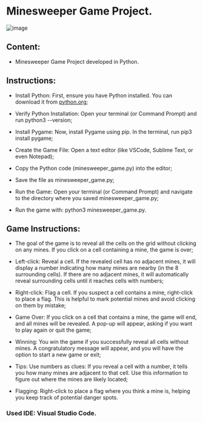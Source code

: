 # Minesweeper Game Project.

![image](https://github.com/user-attachments/assets/1e8b5a7d-014b-4be6-b532-523c04828795)

## Content:

- Minesweeper Game Project developed in Python.

## Instructions:

- Install Python: First, ensure you have Python installed. You can download it from [python.org](https://www.python.org/downloads/);

- Verify Python Installation: Open your terminal (or Command Prompt) and run python3 --version;

- Install Pygame: Now, install Pygame using pip. In the terminal, run pip3 install pygame;

- Create the Game File: Open a text editor (like VSCode, Sublime Text, or even Notepad);
  
- Copy the Python code (minesweeper_game.py) into the editor;

- Save the file as minesweeper_game.py;

- Run the Game: Open your terminal (or Command Prompt) and navigate to the directory where you saved minesweeper_game.py;

- Run the game with: python3 minesweeper_game.py.

## Game Instructions:

- The goal of the game is to reveal all the cells on the grid without clicking on any mines. If you click on a cell containing a mine, the game is over;

- Left-click: Reveal a cell. If the revealed cell has no adjacent mines, it will display a number indicating how many mines are nearby (in the 8 surrounding cells). If there are no adjacent mines, it will automatically reveal surrounding cells until it reaches cells with numbers;
  
- Right-click: Flag a cell. If you suspect a cell contains a mine, right-click to place a flag. This is helpful to mark potential mines and avoid clicking on them by mistake;

- Game Over: If you click on a cell that contains a mine, the game will end, and all mines will be revealed. A pop-up will appear, asking if you want to play again or quit the game;
  
- Winning: You win the game if you successfully reveal all cells without mines. A congratulatory message will appear, and you will have the option to start a new game or exit;

- Tips: Use numbers as clues: If you reveal a cell with a number, it tells you how many mines are adjacent to that cell. Use this information to figure out where the mines are likely located;
  
- Flagging: Right-click to place a flag where you think a mine is, helping you keep track of potential danger spots.

### Used IDE: Visual Studio Code.
